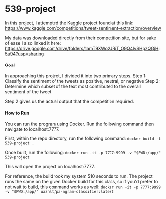 # 539-project


In this project, I attempted the Kaggle project found at this link:
https://www.kaggle.com/competitions/tweet-sentiment-extraction/overview

My data was downloaded directly from their competition site, but for sake of ease I also linked it here:
https://drive.google.com/drive/folders/1amT9XWo2JRiT_O9Q4lvSHpzQGjHj5u94?usp=sharing

#### Goal
In approaching this project, I divided it into two primary steps.
Step 1: Classify the sentiment of the tweets as positive, neutral, or negative
Step 2: Determine which subset of the text most contributed to the overall sentiment of the tweet

Step 2 gives us the actual output that the competition required.


#### How to Run
You can run the program using Docker.
Run the following command then navigate to localhost:7777.

First, within the repo directory, run the following command:
`docker build -t 539-project .`

Once built, run the following:
`docker run -it -p 7777:9999 -v "$PWD:/app/" 539-project`

This will open the project on localhost:7777.

For reference, the build took my system 510 seconds to run.
The project runs the same on the given Docker build for this class,
so if you'd prefer to not wait to build, this command works as well:
`docker run -it -p 7777:9999 -v "$PWD:/app/" uazhlt/pa-ngram-classifier:latest`
